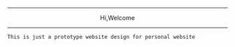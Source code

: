 ***

<p align="center">Hi,Welcome</p>

***
```
This is just a prototype website design for personal website